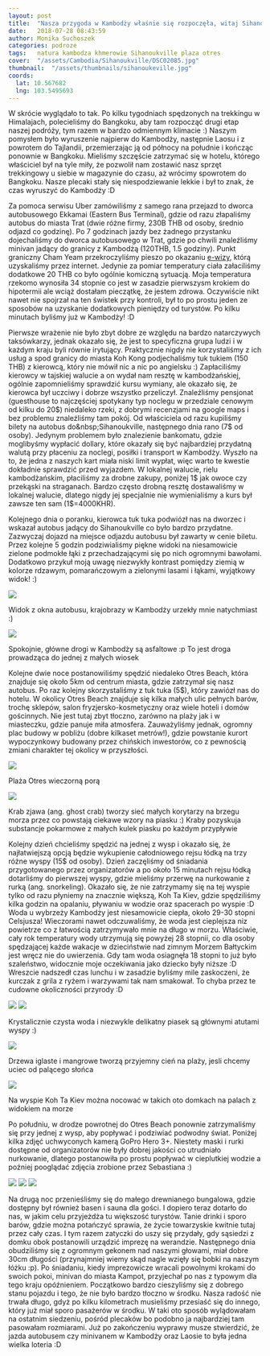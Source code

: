 ```yaml
---
layout: post
title:  "Nasza przygoda w Kambodży właśnie się rozpoczęła, witaj Sihanoukville!"
date:   2018-07-28 08:43:59
author: Monika Suchoszek
categories: podroze
tags:	natura kambodza khmerowie Sihanoukville plaza otres
cover:  "/assets/Cambodia/Sihanoukville/DSC02085.jpg"
thumbnail:  "/assets/thumbnails/sihanoukeville.jpg"
coords:
  lat: 10.567682
  lng: 103.5495693
---
```


W skrócie wyglądało to tak. Po kilku tygodniach spędzonych na trekkingu w Himalajach, polecieliśmy do Bangkoku, aby tam rozpocząć drugi etap naszej podróży, tym razem w 
bardzo odmiennym klimacie :) Naszym pomysłem było wyruszenie najpierw do Kambodży, następnie Laosu i z powrotem do Tajlandii, przemierzając ją od północy na południe i 
kończąc ponownie w Bangkoku. Mieliśmy szczęście zatrzymać się w hotelu, którego właściciel był na tyle miły, że pozwolił nam zostawić nasz sprzęt trekkingowy u siebie w
 magazynie do czasu, aż wrócimy spowrotem do Bangkoku. Nasze plecaki stały się niespodziewanie lekkie i był to znak, że czas wyruszyć do Kambodży :D

Za pomoca serwisu Uber zamówiliśmy z samego rana przejazd to dworca autobusowego Ekkamai (Eastern Bus Terminal), gdzie od razu złapaliśmy autobus do miasta Trat&nbsp;(dwie 
różne firmy, 230B THB od osoby, średnio odjazd co godzinę). Po 7 godzinach jazdy bez żadnego przystanku dojechaliśmy do dworca autobusowego w Trat, gdzie po chwili 
znaleźliśmy minivan jadący do granicy z Kambodżą (120THB, 1.5 godziny). Punkt graniczny Cham Yeam przekroczyliśmy pieszo po
 okazaniu <a href="https://www.evisa.gov.kh/">e-wizy</a>, którą uzyskaliśmy przez internet. Jedynie za pomiar temperatury ciała załaciliśmy dodatkowe 20 THB co było 
 ogólnie komiczną sytuacją. Moja temperatura rzekomo wynosiła 34 stopnie co jest w zasadzie pierwszysm krokiem do hipotermii ale wciąż dostałam pieczątkę, że jestem 
 zdrowa. Oczywiście nikt nawet nie spojrzał na ten świstek przy kontroli, był to po prostu jeden ze sposobów na uzyskanie dodatkowych pieniędzy od turystów. Po kilku
  minutach byliśmy już w Kambodży! :D

Pierwsze wrażenie nie było zbyt dobre ze względu na bardzo natarczywych taksówkarzy, jednak okazało się, że jest to specyficzna grupa ludzi i w każdym kraju byli równie
 irytujący. Praktycznie nigdy nie korzystaliśmy z ich usług a spod granicy do miasta&nbsp;Koh Kong podjechaliśmy tuk tukiem (150 THB) z kierowcą, który nie mówił nic a nic
  po angielsku :) Zapłaciliśmy kierowcy w tajskiej walucie a on wydał nam resztę w kambodżańskiej, ogólnie zapomnieliśmy sprawdzić kursu wymiany, ale okazało się, że kierowca
   był uczciwy i dobrze wszystko przeliczył. Znaleźliśmy pensjonat (guesthouse to najczęściej spotykany typ noclegu w przedziale cenowym od kilku do 20$) niedaleko rzeki, 
   z dobrymi recenzjami na google maps i bez problemu znaleźliśmy tam pokój. Od właściciela od razu kupiliśmy bilety na autobus do&nbsp;Sihanoukville, następnego dnia rano 
   (7$ od osoby). Jedynym problemem było znalezienie bankomatu, gdzie moglibyśmy wypłacić dollary, które okazały się być najbardziej przydatną walutą przy płaceniu za noclegi, 
   posiłki i transport w Kambodży. Wyszło na to, że jedna z naszych kart miała niski limit wypłat, więc warto te kwestie dokładnie sprawdzić przed wyjazdem. W lokalnej walucie,
    rielu kambodżańskim, płaciliśmy za drobne zakupy, poniżej 1$ jak owoce czy przekąski na straganach. Bardzo często drobną resztę dostawaliśmy w lokalnej walucie, dlatego 
nigdy jej specjalnie nie wymienialiśmy a kurs był zawsze ten sam (1$=4000KHR). 

Kolejnego dnia o poranku, kierowca tuk tuka podwiózł nas na dworzec i wskazał autobus
jadący do&nbsp;Sihanoukville co było bardzo przydatne. Zazwyczaj dojazd na miejsce odjazdu autobusu był zawarty w cenie biletu. Przez kolejne 5 godzin podziwialiśmy 
piękne widoki na niesamowicie zielone podmokłe łąki z przechadzającymi się po nich ogromnymi bawołami. Dodatkowo przykuł moją uwagę niezwykły kontrast pomiędzy ziemią
w kolorze rdzawym, pomarańczowym a zielonymi lasami i łąkami, wyjątkowy widok! :)
      
<img src="/assets/Cambodia/Sihanoukville/IMG_20180327_102054263.jpg">
<p class="caption">Widok z okna autobusu, krajobrazy w Kambodży urzekły mnie natychmiast :)</p>
<img src="/assets/Cambodia/Sihanoukville/IMG_20180329_144302359_HDR.jpg">
<p class="caption">Spokojnie, główne drogi w Kambodży są asfaltowe :p To jest droga prowadząca do jednej z małych wiosek</p>

Kolejne dwie noce postanowiliśmy spędzić niedaleko Otres Beach, która znajduje się około 5km od centrum miasta, gdzie zatrzymał się nasz autobus. Po raz kolejny skorzystaliśmy
 z tuk tuka (5$), który zawiózł nas do hotelu. W okolicy Otres Beach znajduje się kilka małych ulic pełnych barów, trochę sklepów, salon fryzjersko-kosmetyczny oraz wiele
  hoteli i domów gościnnych. Nie jest tutaj zbyt tłoczno, zarówno na plaży jak i w miasteczku, gdzie panuje miła atmosfera. Zauważyliśmy jednak, ogromny plac budowy w pobliżu 
  (dobre kilkaset metrów!), gdzie powstanie kurort wypoczynkowy budowany przez chińskich inwestorów, co z pewnością zmiani charakter tej okolicy w przyszłości.

<img src="/assets/Cambodia/Sihanoukville/DSC02058.1.jpg">
<p class="caption">Plaża Otres wieczorną porą </p>
<img src="/assets/Cambodia/Sihanoukville/DSC02052.jpg">
<p class="caption">Krab zjawa (ang. ghost crab) tworzy sieć małych korytarzy na brzegu morza przez co powstają ciekawe wzory na piasku :) Kraby pozyskuja substancje pokarmowe z małych 
kulek piasku po każdym przypływie</p>

Kolejny dzień chcieliśmy spędzić na jednej z wysp i okazało się, że najłatwiejszą opcją będzie wykupienie całodniowego rejsu łódką na trzy różne wyspy (15$ od osoby). Dzień 
zaczęliśmy od śniadania przygotowanego przez organizatorów a po około 15 minutach rejsu łódką dotarliśmy do pierwszej wyspy, gdzie mieliśmy przerwę na nurkowanie z rurką
 (ang.&nbsp;snorkeling). Okazało się, że nie zatrzymamy się na tej wyspie tylko od razu płyniemy na znacznie większą,&nbsp;Koh Ta Kiev, gdzie spędziliśmy kilka godzin na 
 opalaniu, pływaniu w wodzie oraz spacerach po wyspie :D Woda u wybrzeży Kambodży jest niesamowicie ciepła, około 29-30 stopni Celsjusza! Wieczorami nawet odczuwaliśmy, że
  woda jest cieplejsza niz powietrze co z łatwością zatrzymywało mnie na długo w morzu. Właściwie, cały rok temperatury wody utrzymują się powyżej 28 stopnii, co dla osoby 
  spędzającej każde wakacje w dzieciństwie nad zimnym Morzem Bałtyckim jest wręcz nie do uwierzenia. Gdy tam woda osiagnęła 18 stopni to już było szaleństwo, widocznie moje
   oczekiwania jako dziecko były niższe :D Wreszcie nadszedł czas lunchu i w zasadzie byliśmy mile zaskoczeni, że kurczak z grila z ryżem i warzywami tak nam smakował. To 
   chyba przez te cudowne okoliczności przyrody :D
   
   
<img src="/assets/Cambodia/Sihanoukville/DSC02066.jpg">
<img src="/assets/Cambodia/Sihanoukville/DSC02085.jpg">
<p class="caption">Krystalicznie czysta woda i niezwykle delikatny piasek są głównymi atutami wyspy :)</p>
<img src="/assets/Cambodia/Sihanoukville/DSC02089.jpg">
<p class="caption">Drzewa iglaste i mangrowe tworzą przyjemny cień na plaży, jesli chcemy uciec od palącego słońca</p>
<img src="/assets/Cambodia/Sihanoukville/DSC02093-e1532359144923.jpg">
<p class="caption">Na wyspie Koh Ta Kiev można nocować w takich oto domkach na palach z widokiem na morze</p>

Po południu, w drodze powrotnej do Otres Beach ponownie zatrzymaliśmy się przy jednej z wysp, aby popływać i podziwiać podwodny świat. Poniżej kilka zdjęć uchwyconych
 kamerą GoPro Hero 3+. Niestety maski i rurki dostępne od organizatorów nie były dobrej jakości co utrudniało nurkowanie, dlatego postanowiła po prostu popływać w cieplutkiej
  wodzie a poźniej pooglądać zdjęcia zrobione przez Sebastiana :)
  

<img src="/assets/Cambodia/Sihanoukville/DSC02101.JPG">
<img src="/assets/Cambodia/Sihanoukville/GOPR7839.2.jpg">
<img src="/assets/Cambodia/Sihanoukville/GOPR7902.1.jpg"> 

Na drugą noc przenieśliśmy się do małego drewnianego bungalowa, gdzie dostępny był również basen i sauna dla gości. I dopiero teraz dotarło do nas, w jakim celu przyjeżdża
 tu większość turystów. Tanie drinki i sporo barów, gdzie można potańczyć sprawia, że życie towarzyskie kwitnie tutaj przez cały czas. I tym razem zatyczki do uszy się przydały,
  gdy sąsiedzi z domku obok postanowili urządzić imprezę na werandzie. Następnego dnia obudziliśmy się z ogromnym gekonem nad naszymi głowami, miał dobre 30cm długości 
  (przynajmniej wiemy skąd nagle wzięły się bobki na naszym łóżku :p). Po śniadaniu, kiedy imprezowicze wracali powolnymi krokami do swoich pokoi, minivan do miasta Kampot,
   przyjechał po nas z typowym dla tego kraju opóźnieniem. Początkowo bardzo cieszyliśmy się z dobrego stanu pojazdu i tego, że nie było bardzo tłoczno w środku. Nasza radość
    nie trwała długo, gdyż po kilku kilometrach musieliśmy przesiaść się do innego, który już miał sporo pasażerów w środku. W taki oto sposób wylądowałam na ostatnim siedzeniu,
     pośród plecaków bo podobno ja najbardziej tam pasowałam rozmiarami. Już po zakończeniu wyprawy musze stwierdzić, że jazda autobusem czy minivanem w Kambodży oraz Laosie
      to była jedna wielka loteria :D
